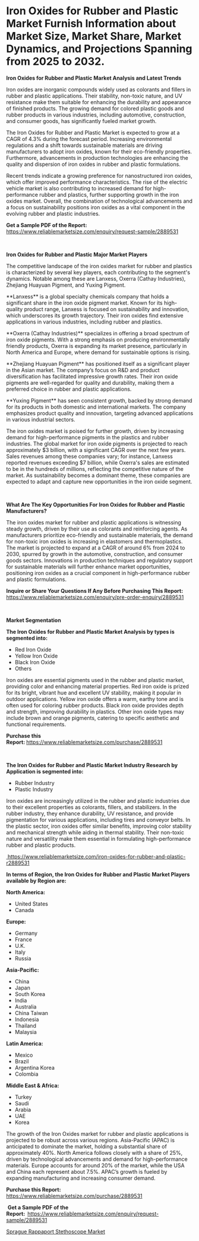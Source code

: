 <p><h1>Iron Oxides for Rubber and Plastic Market Furnish Information about Market Size, Market Share, Market Dynamics, and Projections Spanning from 2025 to 2032.</h1></p><p><strong>Iron Oxides for Rubber and Plastic Market Analysis and Latest Trends</strong></p>
<p><p>Iron oxides are inorganic compounds widely used as colorants and fillers in rubber and plastic applications. Their stability, non-toxic nature, and UV resistance make them suitable for enhancing the durability and appearance of finished products. The growing demand for colored plastic goods and rubber products in various industries, including automotive, construction, and consumer goods, has significantly fueled market growth.</p><p>The Iron Oxides for Rubber and Plastic Market is expected to grow at a CAGR of 4.3% during the forecast period. Increasing environmental regulations and a shift towards sustainable materials are driving manufacturers to adopt iron oxides, known for their eco-friendly properties. Furthermore, advancements in production technologies are enhancing the quality and dispersion of iron oxides in rubber and plastic formulations. </p><p>Recent trends indicate a growing preference for nanostructured iron oxides, which offer improved performance characteristics. The rise of the electric vehicle market is also contributing to increased demand for high-performance rubber and plastics, further supporting growth in the iron oxides market. Overall, the combination of technological advancements and a focus on sustainability positions iron oxides as a vital component in the evolving rubber and plastic industries.</p></p>
<p><strong>Get a Sample PDF of the Report:&nbsp;</strong> <a href="https://www.reliablemarketsize.com/enquiry/request-sample/2889531?utm_campaign=3072&utm_medium=2&utm_source=Github&utm_content=ia&utm_term=14032025&utm_id=iron-oxides-for-rubber-and-plastic">https://www.reliablemarketsize.com/enquiry/request-sample/2889531</a></p>
<p>&nbsp;</p>
<p><strong>Iron Oxides for Rubber and Plastic Major Market Players</strong></p>
<p><p>The competitive landscape of the iron oxides market for rubber and plastics is characterized by several key players, each contributing to the segment's dynamics. Notable among these are Lanxess, Oxerra (Cathay Industries), Zhejiang Huayuan Pigment, and Yuxing Pigment.</p><p>**Lanxess** is a global specialty chemicals company that holds a significant share in the iron oxide pigment market. Known for its high-quality product range, Lanxess is focused on sustainability and innovation, which underscores its growth trajectory. Their iron oxides find extensive applications in various industries, including rubber and plastics.</p><p>**Oxerra (Cathay Industries)** specializes in offering a broad spectrum of iron oxide pigments. With a strong emphasis on producing environmentally friendly products, Oxerra is expanding its market presence, particularly in North America and Europe, where demand for sustainable options is rising.</p><p>**Zhejiang Huayuan Pigment** has positioned itself as a significant player in the Asian market. The company’s focus on R&D and product diversification has facilitated impressive growth rates. Their iron oxide pigments are well-regarded for quality and durability, making them a preferred choice in rubber and plastic applications.</p><p>**Yuxing Pigment** has seen consistent growth, backed by strong demand for its products in both domestic and international markets. The company emphasizes product quality and innovation, targeting advanced applications in various industrial sectors.</p><p>The iron oxides market is poised for further growth, driven by increasing demand for high-performance pigments in the plastics and rubber industries. The global market for iron oxide pigments is projected to reach approximately $3 billion, with a significant CAGR over the next few years. Sales revenues among these companies vary; for instance, Lanxess reported revenues exceeding $7 billion, while Oxerra's sales are estimated to be in the hundreds of millions, reflecting the competitive nature of the market. As sustainability becomes a dominant theme, these companies are expected to adapt and capture new opportunities in the iron oxide segment.</p></p>
<p>&nbsp;</p>
<p><strong>What Are The Key Opportunities For Iron Oxides for Rubber and Plastic Manufacturers?</strong></p>
<p><p>The iron oxides market for rubber and plastic applications is witnessing steady growth, driven by their use as colorants and reinforcing agents. As manufacturers prioritize eco-friendly and sustainable materials, the demand for non-toxic iron oxides is increasing in elastomers and thermoplastics. The market is projected to expand at a CAGR of around 6% from 2024 to 2030, spurred by growth in the automotive, construction, and consumer goods sectors. Innovations in production techniques and regulatory support for sustainable materials will further enhance market opportunities, positioning iron oxides as a crucial component in high-performance rubber and plastic formulations.</p></p>
<p><strong>Inquire or Share Your Questions If Any Before Purchasing This Report:</strong> <a href="https://www.reliablemarketsize.com/enquiry/pre-order-enquiry/2889531?utm_campaign=3072&utm_medium=2&utm_source=Github&utm_content=ia&utm_term=14032025&utm_id=iron-oxides-for-rubber-and-plastic">https://www.reliablemarketsize.com/enquiry/pre-order-enquiry/2889531</a></p>
<p>&nbsp;</p>
<p><strong>Market Segmentation</strong></p>
<p><strong>The Iron Oxides for Rubber and Plastic Market Analysis by types is segmented into:</strong></p>
<p><ul><li>Red Iron Oxide</li><li>Yellow Iron Oxide</li><li>Black Iron Oxide</li><li>Others</li></ul></p>
<p><p>Iron oxides are essential pigments used in the rubber and plastic market, providing color and enhancing material properties. Red iron oxide is prized for its bright, vibrant hue and excellent UV stability, making it popular in outdoor applications. Yellow iron oxide offers a warm, earthy tone and is often used for coloring rubber products. Black iron oxide provides depth and strength, improving durability in plastics. Other iron oxide types may include brown and orange pigments, catering to specific aesthetic and functional requirements.</p></p>
<p><strong>Purchase this Report:&nbsp;</strong><a href="https://www.reliablemarketsize.com/purchase/2889531?utm_campaign=3072&utm_medium=2&utm_source=Github&utm_content=ia&utm_term=14032025&utm_id=iron-oxides-for-rubber-and-plastic">https://www.reliablemarketsize.com/purchase/2889531</a></p>
<p>&nbsp;</p>
<p><strong>The Iron Oxides for Rubber and Plastic Market Industry Research by Application is segmented into:</strong></p>
<p><ul><li>Rubber Industry</li><li>Plastic Industry</li></ul></p>
<p><p>Iron oxides are increasingly utilized in the rubber and plastic industries due to their excellent properties as colorants, fillers, and stabilizers. In the rubber industry, they enhance durability, UV resistance, and provide pigmentation for various applications, including tires and conveyor belts. In the plastic sector, iron oxides offer similar benefits, improving color stability and mechanical strength while aiding in thermal stability. Their non-toxic nature and versatility make them essential in formulating high-performance rubber and plastic products.</p></p>
<p><a href="https://www.reliablemarketsize.com/iron-oxides-for-rubber-and-plastic-r2889531?utm_campaign=3072&utm_medium=2&utm_source=Github&utm_content=ia&utm_term=14032025&utm_id=iron-oxides-for-rubber-and-plastic">&nbsp;https://www.reliablemarketsize.com/iron-oxides-for-rubber-and-plastic-r2889531</a></p>
<p><strong>In terms of Region, the Iron Oxides for Rubber and Plastic Market Players available by Region are:</strong></p>
<p>
    <p> <strong> North America: </strong>
        <ul>
            <li>United States</li>
            <li>Canada</li>
        </ul>
        </p> 
    <p> <strong> Europe: </strong>
        <ul>
            <li>Germany</li>
            <li>France</li>
            <li>U.K.</li>
            <li>Italy</li>
            <li>Russia</li>
        </ul>
        </p> 
    <p> <strong> Asia-Pacific: </strong>
        <ul>
            <li>China</li>
            <li>Japan</li>
            <li>South Korea</li>
            <li>India</li>
            <li>Australia</li>
            <li>China Taiwan</li>
            <li>Indonesia</li>
            <li>Thailand</li>
            <li>Malaysia</li>
        </ul>
        </p> 
    <p> <strong> Latin America: </strong>
        <ul>
            <li>Mexico</li>
            <li>Brazil</li>
            <li>Argentina Korea</li>
            <li>Colombia</li>
        </ul>
        </p> 
    <p> <strong> Middle East & Africa: </strong>
        <ul>
            <li>Turkey</li>
            <li>Saudi</li>
            <li>Arabia</li>
            <li>UAE</li>
            <li>Korea</li>
        </ul>
    </p>
    </p>
<p><p>The growth of the Iron Oxides market for rubber and plastic applications is projected to be robust across various regions. Asia-Pacific (APAC) is anticipated to dominate the market, holding a substantial share of approximately 40%. North America follows closely with a share of 25%, driven by technological advancements and demand for high-performance materials. Europe accounts for around 20% of the market, while the USA and China each represent about 7.5%. APAC’s growth is fueled by expanding manufacturing and increasing consumer demand.</p></p>
<p><strong>Purchase this Report: </strong><a href="https://www.reliablemarketsize.com/purchase/2889531?utm_campaign=3072&utm_medium=2&utm_source=Github&utm_content=ia&utm_term=14032025&utm_id=iron-oxides-for-rubber-and-plastic">https://www.reliablemarketsize.com/purchase/2889531</a></p>
<p>&nbsp;<strong>Get a Sample PDF of the Report:&nbsp;&nbsp;</strong><a href="https://www.reliablemarketsize.com/enquiry/request-sample/2889531?utm_campaign=3072&utm_medium=2&utm_source=Github&utm_content=ia&utm_term=14032025&utm_id=iron-oxides-for-rubber-and-plastic">https://www.reliablemarketsize.com/enquiry/request-sample/2889531</a></p>
<p><strong></strong></p>
<p><p><a href="https://github.com/briandahm87/Market-Research-Report-List-1/blob/main/sprague-rappaport-stethoscope-market.md?utm_campaign=3072&utm_medium=2&utm_source=Github&utm_content=ia&utm_term=14032025&utm_id=iron-oxides-for-rubber-and-plastic">Sprague Rappaport Stethoscope Market</a></p></p>